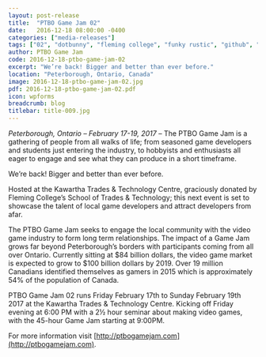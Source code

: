 ```yaml
---
layout: post-release
title:  "PTBO Game Jam 02"
date:   2016-12-18 08:00:00 -0400
categories: ["media-releases"]
tags: ["02", "dotbunny", "fleming college", "funky rustic", "github", "ibm", "ptac", "rickys", "acorn30", "aramark", "audiokinetic", "peterborough cfdc", "gotta havva pizza", "inxile entertainment", "kawartha lakes cfdc", "liftlock studios", "pagefolio", "unity"]
author: PTBO Game Jam
code: 2016-12-18-ptbo-game-jam-02
excerpt: "We’re back! Bigger and better than ever before."
location: "Peterborough, Ontario, Canada"
image: 2016-12-18-ptbo-game-jam-02.jpg
pdf: 2016-12-18-ptbo-game-jam-02.pdf
icon: wpforms
breadcrumb: blog
titlebar: title-009.jpg
---
```

_Peterborough, Ontario – February 17-19, 2017_ – The PTBO Game Jam is a gathering of people from all walks of life; from seasoned game developers and students just entering the industry, to hobbyists and enthusiasts all eager to engage and see what they can produce in a short timeframe.

We’re back! Bigger and better than ever before.

Hosted at the Kawartha Trades & Technology Centre, graciously donated by Fleming College’s School of Trades & Technology; this next event is set to showcase the talent of local game developers and attract developers from afar.

The PTBO Game Jam seeks to engage the local community with the video game industry to form long term relationships. The impact of a Game Jam grows far beyond Peterborough’s borders with participants coming from all over Ontario. Currently sitting at $84 billion dollars, the video game market is expected to grow to $100 billion dollars by 2019. Over 19 million Canadians identified themselves as gamers in 2015 which is approximately 54% of the population of Canada.

PTBO Game Jam 02 runs Friday February 17th to Sunday February 19th 2017 at the Kawartha Trades & Technology Centre. Kicking off Friday evening at 6:00 PM with a 2½ hour seminar about making video games, with the 45-hour Game Jam starting at 9:00PM.
  
For more information visit [http://ptbogamejam.com](http://ptbogamejam.com).
